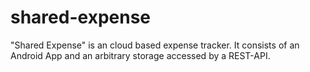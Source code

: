 # shared-expense
"Shared Expense" is an cloud based expense tracker. It consists of an Android App and an arbitrary storage accessed by a REST-API.
